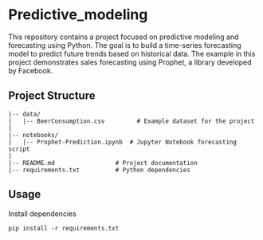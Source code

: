 # Predictive_modeling

This repository contains a project focused on predictive modeling and forecasting using Python. The goal is to build a time-series forecasting model to predict future trends based on historical data. The example in this project demonstrates sales forecasting using Prophet, a library developed by Facebook.

## Project Structure
````
|-- data/
|   |-- BeerConsumption.csv         # Example dataset for the project
|
|-- notebooks/
|   |-- Prophet-Prediction.ipynb  # Jupyter Notebook forecasting script
|
|-- README.md                 # Project documentation
|-- requirements.txt          # Python dependencies
````

## Usage
Install dependencies
````
pip install -r requirements.txt
````

